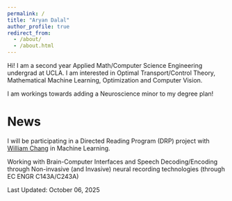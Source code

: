 ```yaml
---
permalink: /
title: "Aryan Dalal"
author_profile: true
redirect_from: 
  - /about/
  - /about.html
---
```


Hi! I am a second year Applied Math/Computer Science Engineering undergrad at UCLA. I am interested in Optimal Transport/Control Theory, Mathematical Machine Learning, Optimization and Computer Vision. 

I am workings towards adding a Neuroscience minor to my degree plan!

News
======
I will be participating in a Directed Reading Program (DRP) project with [William Chang](https://williamc.me/) in Machine Learning. 

Working with Brain-Computer Interfaces and Speech Decoding/Encoding through Non-invasive (and Invasive) neural recording technologies (through EC ENGR C143A/C243A)

Last Updated: October 06, 2025

